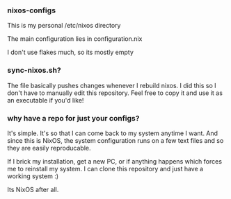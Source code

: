 ### nixos-configs
This is my personal /etc/nixos directory 

The main configuration lies in configuration.nix 

I don't use flakes much, so its mostly empty

### sync-nixos.sh?
The file basically pushes changes whenever I rebuild nixos. I did this so I don't have to manually edit this repository. Feel free to copy it and use it as an executable if you'd like!

### why have a repo for just your configs?
It's simple. It's so that I can come back to my system anytime I want. And since this is NixOS, the system configuration runs on a few text files and so they are easily reproducable.

If I brick my installation, get a new PC, or if anything happens which forces me to reinstall my system. I can clone this repository and just have a working system :)

Its NixOS after all.
